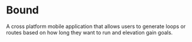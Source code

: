 # Bound
A cross platform mobile application that allows users to generate loops or routes based on how long they want to run and elevation gain goals.
